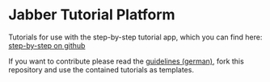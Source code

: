 Jabber Tutorial Platform
========================

Tutorials for use with the step-by-step tutorial app, which you can find here: [step-by-step on github](http://github.com/zeroathome/step-by-step "step-by-step on github")

If you want to contribute please read the [guidelines (german)](http://wiki.firefly-it.de/doku.php/jabber-projekt/tutorials "jabber-tutorial-guidelines"), fork this repository and use the contained tutorials as templates.
